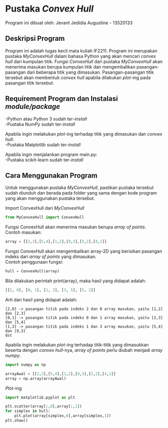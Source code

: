 # Pustaka *Convex Hull*

Program ini dibuat oleh:
Jevant Jedidia Augustine - 13520133

## Deskripsi Program

Program ini adalah tugas kecil mata kuliah IF2211. Program ini merupakan pustaka *MyConvexHull* dalam bahasa Python yang akan mencari *convex hull* dari kumpulan titik. Fungsi *ConvexHull* dari pustaka *MyConvexHull* akan menerima masukan berupa kumpulan titik dan mengembalikan pasangan-pasangan dari beberapa titik yang dimasukan. Pasangan-pasangan titik tersebut akan membentuk *convex hull* apabila dilakukan *plot*-ing pada pasangan titik tersebut.

## Requirement Program dan Instalasi *module/package*

-Python atau Python 3 sudah ter-*install* <br />
-Pustaka NumPy sudah ter-*install* <br />

Apabila ingin melakukan *plot*-ing terhadap titik yang dimasukan dan *convex hull*: <br />
-Pustaka Matplotlib sudah ter-*install* <br />

Apabila ingin menjalankan program main.py: <br />
-Pustaka scikit-learn sudah ter-*install*

## Cara Menggunakan Program

Untuk menggunakan pustaka *MyConvexHull*, pastikan pustaka tersebut sudah diunduh dan berada pada folder yang sama dengan kode program yang akan menggunakan pustaka tersebut.

Import ConvexHull dari *MyConvexHull*
``` python
from MyConvexHull import ConvexHull
```

Fungsi ConvexHull akan menerima masukan berupa *array of points*.<br />
Contoh masukan:<br />
```python
array = [[2,3],[5,4],[1,2],[9,3],[5,2],[4,1]]
```

Fungsi ConvexHull akan mengembalikan array-2D yang berisikan pasangan indeks dari *array of points* yang dimasukan.<br />
Contoh penggunaan fungsi: <br />
```python
hull = ConvexHull(array)
```

Bila dilakukan perintah print(array), maka hasil yang didapat adalah:<br />
```python
[[2, 0], [0, 1], [1, 3], [3, 5], [5, 2]]
```

Arti dari hasil yang didapat adalah:
```
[2,0] -> pasangan titik pada indeks 2 dan 0 array masukan, yaitu [1,2] dan [2,3]
[0,1] -> pasangan titik pada indeks 0 dan 1 array masukan, yaitu [2,3] dan [5,4]
[1,3] -> pasangan titik pada indeks 1 dan 3 array masukan, yaitu [5,4] dan [9,3]
dst
```

Apabila ingin melakukan *plot*-ing terhadap titik-titik yang dimasukkan beserta dengan *convex hull*-nya, *array of points* perlu diubah menjadi *array numpy*.
```python
import numpy as np

arrayAwal = [[2,3],[5,4],[1,2],[9,3],[5,2],[4,1]]
array = np.array(arrayAwal)
```
*Plot*-ing
```python
import matplotlib.pyplot as plt

plt.scatter(array[:,0],array[:,1])
for simplex in hull:
    plt.plot(array[simplex,0],array[simplex,1])
plt.show()
```
